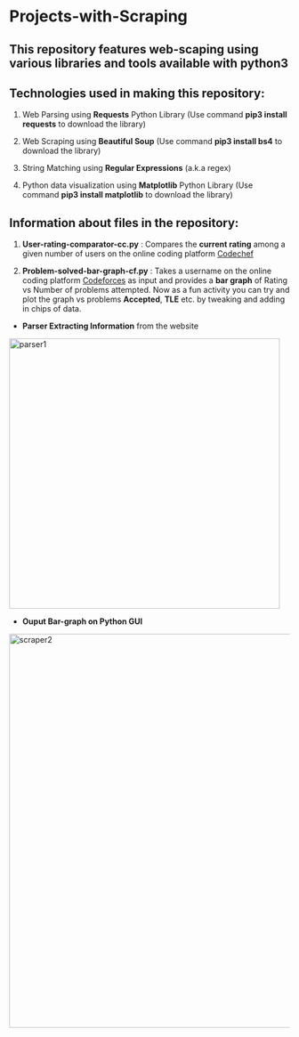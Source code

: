 # Projects-with-Scraping

## This repository features web-scaping using various libraries and tools available with python3

## Technologies used in making this repository:

1. Web Parsing using **Requests** Python Library (Use command **pip3 install requests** to download the library)

2. Web Scraping using **Beautiful Soup** (Use command **pip3 install bs4** to download the library)

3. String Matching using **Regular Expressions** (a.k.a regex)

4. Python data visualization using **Matplotlib** Python Library (Use command **pip3 install matplotlib** to download the library)

## Information about files in the repository:

1. **User-rating-comparator-cc.py**  : Compares the **current rating** among a given number of users on the online coding platform [Codechef](https://www.codechef.com/node)


2. **Problem-solved-bar-graph-cf.py**   : Takes a username on the online coding platform [Codeforces](https://www.codeforces.com) as input and provides a **bar graph** of Rating vs Number of problems attempted. Now as a fun activity you can try and plot the graph vs problems **Accepted**, **TLE** etc. by tweaking and adding in chips of data.  

* **Parser Extracting Information** from the website

<img width="486" alt="parser1" src="https://user-images.githubusercontent.com/43088920/65153367-3fd57e00-da47-11e9-9f89-3dac3d736e1c.png">


* **Ouput Bar-graph on Python GUI** 

<img width="708" alt="scraper2" src="https://user-images.githubusercontent.com/43088920/65152979-99897880-da46-11e9-9877-ef2caf02166d.png">
